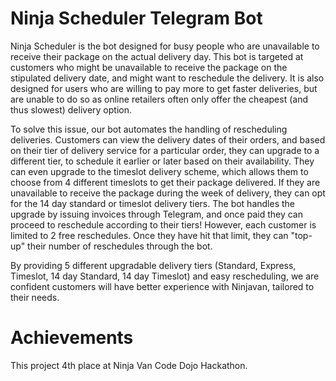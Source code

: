 # Ninja Scheduler Telegram Bot
Ninja Scheduler is the bot designed for busy people who are unavailable to receive their package on the actual delivery day. This bot is targeted at customers who might be unavailable to receive the package on the stipulated delivery date, and might want to reschedule the delivery. It is also designed for users who are willing to pay more to get faster deliveries, but are unable to do so as online retailers often only offer the cheapest (and thus slowest) delivery option.

To solve this issue, our bot automates the handling of rescheduling deliveries. Customers can view the delivery dates of their orders, and based on their tier of delivery service for a particular order, they can upgrade to a different tier, to schedule it earlier or later based on their availability. They can even upgrade to the timeslot delivery scheme, which allows them to choose from 4 different timeslots to get their package delivered. If they are unavailable to receive the package during the week of delivery, they can opt for the 14 day standard or timeslot delivery tiers. The bot handles the upgrade by issuing invoices through Telegram, and once paid they can proceed to reschedule according to their tiers! However, each customer is limited to 2 free reschedules. Once they have hit that limit, they can "top-up" their number of reschedules through the bot.

By providing 5 different upgradable delivery tiers (Standard, Express, Timeslot, 14 day Standard, 14 day Timeslot) and easy rescheduling, we are confident customers will have better experience with Ninjavan, tailored to their needs.

# Achievements
This project 4th place at Ninja Van Code Dojo Hackathon.
